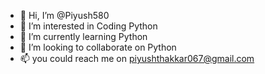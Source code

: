 - 👋 Hi, I’m @Piyush580
- 👀 I’m interested in Coding Python
- 🌱 I’m currently learning Python
- 💞️ I’m looking to collaborate on Python
- 📫 you could reach me on piyushthakkar067@gmail.com

<!---
Piyush580/Piyush580 is a ✨ special ✨ repository because its `README.md` (this file) appears on your GitHub profile.
You can click the Preview link to take a look at your changes.
--->
